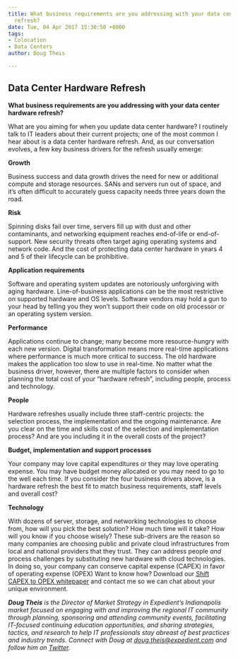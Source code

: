 ```yaml
---
title: What business requirements are you addressing with your data center hardware
  refresh?
date: Tue, 04 Apr 2017 15:30:50 +0000
tags:
- Colocation
- Data Centers
author: Doug Theis

---
```

## Data Center Hardware Refresh

**What business requirements are you addressing with your data center hardware refresh?** 

What are you aiming for when you update data center hardware? I routinely talk to IT leaders about their current projects; one of the most common I hear about is a data center hardware refresh. And, as our conversation evolves, a few key business drivers for the refresh usually emerge: 

**Growth**

Business success and data growth drives the need for new or additional compute and storage resources. SANs and servers run out of space, and it’s often difficult to accurately guess capacity needs three years down the road. 

**Risk**

Spinning disks fail over time, servers fill up with dust and other contaminants, and networking equipment reaches end-of-life or end-of-support. New security threats often target aging operating systems and network code. And the cost of protecting data center hardware in years 4 and 5 of their lifecycle can be prohibitive. 

**Application requirements**

Software and operating system updates are notoriously unforgiving with aging hardware. Line-of-business applications can be the most restrictive on supported hardware and OS levels. Software vendors may hold a gun to your head by telling you they won’t support their code on old processor or an operating system version. 

**Performance**

Applications continue to change; many become more resource-hungry with each new version. Digital transformation means more real-time applications where performance is much more critical to success. The old hardware makes the application too slow to use in real-time. No matter what the business driver, however, there are multiple factors to consider when planning the total cost of your “hardware refresh”, including people, process and technology. 

**People** 

Hardware refreshes usually include three staff-centric projects: the selection process, the implementation and the ongoing maintenance. Are you clear on the time and skills cost of the selection and implementation process? And are you including it in the overall costs of the project? 

**Budget, implementation and support processes**

Your company may love capital expenditures or they may love operating expense. You may have budget money allocated or you may need to go to the well each time. If you consider the four business drivers above, is a hardware refresh the best fit to match business requirements, staff levels and overall cost? 

**Technology**

With dozens of server, storage, and networking technologies to choose from, how will you pick the best solution? How much time will it take? How will you know if you choose wisely? These sub-drivers are the reason so many companies are choosing public and private cloud infrastructures from local and national providers that they trust. They can address people _and_ process challenges by substituting new hardware with cloud technologies. In doing so, your company can conserve capital expense (CAPEX) in favor of operating expense (OPEX) Want to know how? Download our [Shift CAPEX to OPEX whitepaper](http://go.expedient.com/OSPC-DRaaS) and contact me so we can chat about your unique environment.

**_Doug Theis_** _is the Director of Market Strategy in Expedient’s Indianapolis market focused on engaging with and improving the regional IT community through planning, sponsoring and attending community events, facilitating IT-focused continuing education opportunities, and sharing strategies, tactics, and research to help IT professionals stay abreast of best practices and industry trends. Connect with Doug at_ [_doug.theis@expedient.com_](mailto:doug.theis@expedient.com) _and follow him on_ [_Twitter_](https://twitter.com/dougtheis)_._